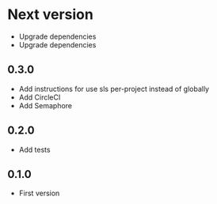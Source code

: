 # Next version
+ Upgrade dependencies
+ Upgrade dependencies

## 0.3.0
+ Add instructions for use sls per-project instead of globally
+ Add CircleCI
+ Add Semaphore

## 0.2.0

+ Add tests


## 0.1.0

+ First version